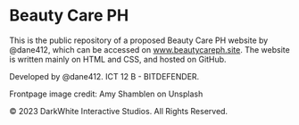 # Beauty Care PH

This is the public repository of a proposed Beauty Care PH website by @dane412, which can be accessed on www.beautycareph.site. The website is written mainly on HTML and CSS, and hosted on GitHub.

Developed by @dane412. ICT 12 B - BITDEFENDER.

Frontpage image credit: Amy Shamblen on Unsplash 

© 2023 DarkWhite Interactive Studios. All Rights Reserved.
